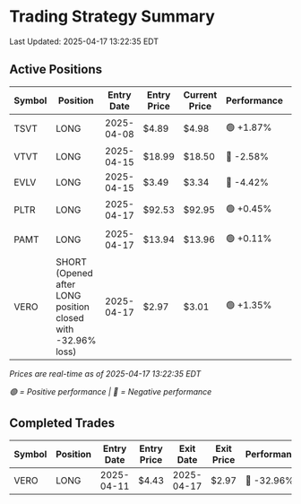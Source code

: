 # Trading Strategy Summary

Last Updated: 2025-04-17 13:22:35 EDT

## Active Positions

| Symbol | Position | Entry Date | Entry Price | Current Price | Performance | P/L per Share |
|--------|----------|------------|-------------|---------------|-------------|--------------|
| TSVT | LONG | 2025-04-08 | $4.89 | $4.98 | 🟢 +1.87% | 🟢 $+0.09 |
| VTVT | LONG | 2025-04-15 | $18.99 | $18.50 | 🔴 -2.58% | 🔴 $-0.49 |
| EVLV | LONG | 2025-04-15 | $3.49 | $3.34 | 🔴 -4.42% | 🔴 $-0.15 |
| PLTR | LONG | 2025-04-17 | $92.53 | $92.95 | 🟢 +0.45% | 🟢 $+0.42 |
| PAMT | LONG | 2025-04-17 | $13.94 | $13.96 | 🟢 +0.11% | 🟢 $+0.02 |
| VERO | SHORT (Opened after LONG position closed with -32.96% loss) | 2025-04-17 | $2.97 | $3.01 | 🟢 +1.35% | 🟢 $+0.04 |

*Prices are real-time as of 2025-04-17 13:22:35 EDT*

*🟢 = Positive performance | 🔴 = Negative performance*

## Completed Trades

| Symbol | Position | Entry Date | Entry Price | Exit Date | Exit Price | Performance |
|--------|----------|------------|-------------|-----------|------------|-------------|
| VERO | LONG | 2025-04-11 | $4.43 | 2025-04-17 | $2.97 | 🔴 -32.96% |